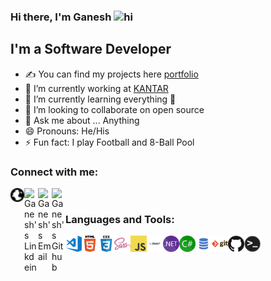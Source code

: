 ### Hi there, I'm Ganesh <img src="https://user-images.githubusercontent.com/1303154/88677602-1635ba80-d120-11ea-84d8-d263ba5fc3c0.gif" width="28px" alt="hi">

## I'm a Software Developer

- ✍ You can find my projects here [portfolio]
- 🔭 I’m currently working at [KANTAR][company]
- 🌱 I’m currently learning everything 🤣
- 👯 I’m looking to collaborate on open source
- 💬 Ask me about ... Anything
- 😄 Pronouns: He/His
- ⚡ Fun fact: I play Football and 8-Ball Pool

### Connect with me:

[<img align="left" alt="ganesh-shinde.com" width="22px" src="https://raw.githubusercontent.com/iconic/open-iconic/master/svg/globe.svg" />][portfolio]
[<img align="left" alt="Ganesh's Linkdein" width="22px" src="https://cdn.jsdelivr.net/npm/simple-icons@v3/icons/linkedin.svg" />][linkedin]
[<img align="left" alt="Ganesh's Email" width="22px" src="https://cdn.jsdelivr.net/npm/simple-icons@v3/icons/gmail.svg" />][email]
[<img align="left" alt="Ganesh's Github" width="22px" src="https://cdn.jsdelivr.net/npm/simple-icons@v3/icons/github.svg" />][github]

<br />

### Languages and Tools:

<img align="left" alt="Visual Studio Code" width="26px" src="https://raw.githubusercontent.com/github/explore/80688e429a7d4ef2fca1e82350fe8e3517d3494d/topics/visual-studio-code/visual-studio-code.png" />
<img align="left" alt="HTML5" width="26px" src="https://raw.githubusercontent.com/github/explore/80688e429a7d4ef2fca1e82350fe8e3517d3494d/topics/html/html.png" />
<img align="left" alt="CSS3" width="26px" src="https://raw.githubusercontent.com/github/explore/80688e429a7d4ef2fca1e82350fe8e3517d3494d/topics/css/css.png" />
<img align="left" alt="SASS" width="26px" src="https://raw.githubusercontent.com/github/explore/80688e429a7d4ef2fca1e82350fe8e3517d3494d/topics/sass/sass.png" />
<img align="left" alt="JavaScript" width="26px" src="https://raw.githubusercontent.com/github/explore/80688e429a7d4ef2fca1e82350fe8e3517d3494d/topics/javascript/javascript.png" />
<img align="left" alt="jQuery" width="26px" src="https://raw.githubusercontent.com/github/explore/80688e429a7d4ef2fca1e82350fe8e3517d3494d/topics/jquery/jquery.png" />
<img align="left" alt=".NET" width="26px" src="https://raw.githubusercontent.com/github/explore/80688e429a7d4ef2fca1e82350fe8e3517d3494d/topics/dotnet/dotnet.png" />
<img align="left" alt="CSharp" width="26px" src="https://raw.githubusercontent.com/github/explore/80688e429a7d4ef2fca1e82350fe8e3517d3494d/topics/csharp/csharp.png" />
<img align="left" alt="SQL" width="26px" src="https://raw.githubusercontent.com/github/explore/80688e429a7d4ef2fca1e82350fe8e3517d3494d/topics/sql/sql.png" />
<img align="left" alt="Git" width="26px" src="https://raw.githubusercontent.com/github/explore/80688e429a7d4ef2fca1e82350fe8e3517d3494d/topics/git/git.png" />
<img align="left" alt="GitHub" width="26px" src="https://raw.githubusercontent.com/github/explore/78df643247d429f6cc873026c0622819ad797942/topics/github/github.png" />
<img align="left" alt="Terminal" width="26px" src="https://raw.githubusercontent.com/github/explore/80688e429a7d4ef2fca1e82350fe8e3517d3494d/topics/terminal/terminal.png" />

[email]: ganeshshinde.tyjo@gmail.com
[portfolio]: https://ganesh-shinde.netlify.app
[linkedin]: https://linkedin.com/in/ganesh-tyjo
[github]: https://github.com/ganesh-tyjo
[company]: https://www.kantar.com/

